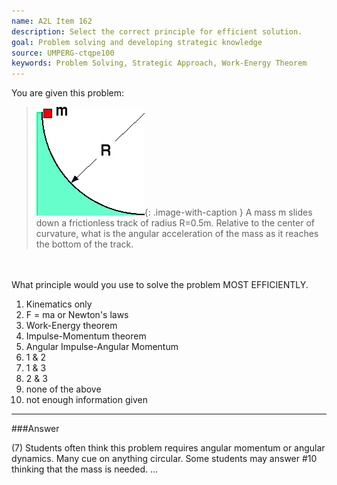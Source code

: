 ```yaml
---
name: A2L Item 162
description: Select the correct principle for efficient solution.
goal: Problem solving and developing strategic knowledge
source: UMPERG-ctqpe100
keywords: Problem Solving, Strategic Approach, Work-Energy Theorem
---
```


You are given this problem:

<blockquote>


![Item162_fig1.gif](../images/Item162_fig1.gif){: .image-with-caption }  A
mass m slides down a frictionless track of radius R=0.5m.  Relative to
the center of curvature, what is the angular acceleration of the mass as
it reaches the bottom of the track. </blockquote>

<br><br> What principle would you use to solve the problem MOST
EFFICIENTLY.

1. Kinematics only
2. F = ma or Newton's laws
3. Work-Energy theorem
4. Impulse-Momentum theorem
5. Angular Impulse-Angular Momentum
6. 1 & 2
7. 1 & 3
8. 2 & 3
9. none of the above
10. not enough information given



<hr/>

###Answer 

(7) Students often think this problem requires angular momentum
or angular dynamics. Many cue on anything circular. Some students may
answer #10 thinking that the mass is needed.
...
